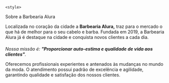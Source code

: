 <!DOCTYPE html>
<html lang="pt-br">
<head>
  <meta charset="UTF-8">
  <title>Barbearia Alura </title>
  <link rel="stylesheet" href="style.css">

    <style>
    
  </style>
</head>

  <body>
<hl style="text align: center">Sobre a Barbearia Alura</hl>

<p>Localizada no coração da cidade a <strong>Barbearia Alura,</strong> traz para o mercado o que há de melhor para o seu cabelo e barba. Fundada em 2019, a Barbearia Alura já é destaque na cidade e conquista novos clientes a cada dia.</p>

<p style="font-size: 20px"><p><em>Nossa missão é: <strong>"Proporcionar auto-estima e qualidade de vida aos clientes"</strong>.</em></p>

<p>Oferecemos profissionais experientes e antenados às mudanças no mundo da moda. O atendimento possui padrão de excelência e agilidade, garantindo qualidade e satisfação dos nossos clientes.</p>
</body>
</html>
